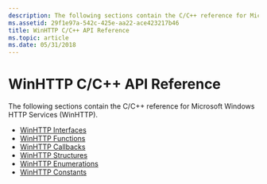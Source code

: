 ```yaml
---
description: The following sections contain the C/C++ reference for Microsoft Windows HTTP Services (WinHTTP).
ms.assetid: 29f1e97a-542c-425e-aa22-ace423217b46
title: WinHTTP C/C++ API Reference
ms.topic: article
ms.date: 05/31/2018
---
```


# WinHTTP C/C++ API Reference

The following sections contain the C/C++ reference for Microsoft Windows HTTP Services (WinHTTP).

-   [WinHTTP Interfaces](winhttp-interfaces.md)
-   [WinHTTP Functions](winhttp-functions.md)
-   [WinHTTP Callbacks](winhttp-prototypes.md)
-   [WinHTTP Structures](winhttp-structures.md)
-   [WinHTTP Enumerations](winhttp-enumerations.md)
-   [WinHTTP Constants](winhttp-constants.md)

 

 



